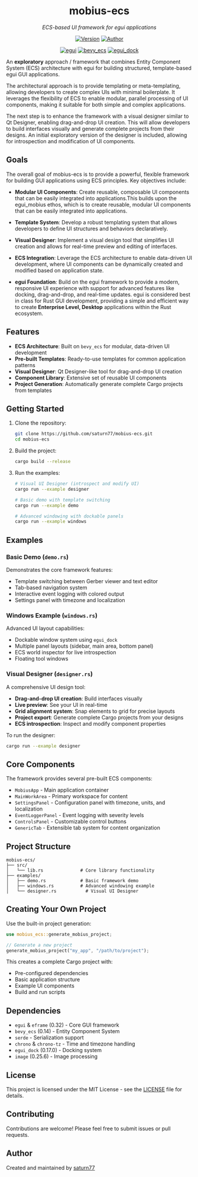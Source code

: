 <div align="center">

# mobius-ecs

*ECS-based UI framework for egui applications*

[![Version](https://img.shields.io/badge/version-0.1.0-blue)](https://github.com/saturn77/mobius-ecs)
[![Author](https://img.shields.io/badge/author-saturn77-orange)](https://github.com/saturn77)

[![egui](https://img.shields.io/badge/egui-0.32-blue)](https://github.com/emilk/egui)
[![bevy_ecs](https://img.shields.io/badge/bevy__ecs-0.14-blue)](https://github.com/bevyengine/bevy)
[![egui_dock](https://img.shields.io/badge/egui__dock-0.17.0-blue)](https://github.com/luca-della-vedova/egui_dock)

</div>

An **exploratory** approach / framework that combines Entity Component System (ECS) architecture with egui for building structured, template-based egui GUI applications. 

The architectural approach is to provide templating or meta-templating, allowing developers to create complex UIs with minimal boilerplate. It leverages the flexibility of ECS to enable modular, parallel processing of UI components, making it suitable for both simple and complex applications.

The next step is to enhance the framework with a visual designer similar to Qt Designer, enabling drag-and-drop UI creation. This will allow developers to build interfaces visually and generate complete projects from their designs. An initial exploratory version of the designer is included, allowing for introspection and modification of UI components.

## Goals

The overall goal of mobius-ecs is to provide a powerful, flexible framework for building GUI applications using ECS principles. Key objectives include:
- **Modular UI Components**: Create reusable, composable UI components that can be easily integrated into applications.This builds upon the egui_mobius ethos, which is to create reusable, modular UI components that can be easily integrated into applications.
  
- **Template System**: Develop a robust templating system that allows developers to define UI structures and behaviors declaratively.
- **Visual Designer**: Implement a visual design tool that simplifies UI creation and allows for real-time preview and editing of interfaces.
- **ECS Integration**: Leverage the ECS architecture to enable data-driven UI development, where UI components can be dynamically created and modified based on application state.
- **egui Foundation**: Build on the egui framework to provide a modern, responsive UI experience with support for advanced features like docking, drag-and-drop, and real-time updates. egui is considered best in class for Rust GUI development, providing a simple and efficient way to create **Enterprise Level, Desktop** applications within the Rust ecosystem. 


## Features

- **ECS Architecture**: Built on `bevy_ecs` for modular, data-driven UI development
- **Pre-built Templates**: Ready-to-use templates for common application patterns
- **Visual Designer**: Qt Designer-like tool for drag-and-drop UI creation
- **Component Library**: Extensive set of reusable UI components
- **Project Generation**: Automatically generate complete Cargo projects from templates

## Getting Started

1. Clone the repository:
   ```bash
   git clone https://github.com/saturn77/mobius-ecs.git
   cd mobius-ecs
   ```

2. Build the project:
   ```bash
   cargo build --release
   ```

3. Run the examples:
   ```bash
   # Visual UI Designer (introspect and modify UI)
   cargo run --example designer

   # Basic demo with template switching
   cargo run --example demo
   
   # Advanced windowing with dockable panels
   cargo run --example windows
   
   ```

## Examples

### Basic Demo (`demo.rs`)
Demonstrates the core framework features:
- Template switching between Gerber viewer and text editor
- Tab-based navigation system
- Interactive event logging with colored output
- Settings panel with timezone and localization

### Windows Example (`windows.rs`)
Advanced UI layout capabilities:
- Dockable window system using `egui_dock`
- Multiple panel layouts (sidebar, main area, bottom panel)
- ECS world inspector for live introspection
- Floating tool windows

### Visual Designer (`designer.rs`)
A comprehensive UI design tool:
- **Drag-and-drop UI creation**: Build interfaces visually
- **Live preview**: See your UI in real-time
- **Grid alignment system**: Snap elements to grid for precise layouts
- **Project export**: Generate complete Cargo projects from your designs
- **ECS introspection**: Inspect and modify component properties

To run the designer:
```bash
cargo run --example designer
```

## Core Components

The framework provides several pre-built ECS components:

- `MobiusApp` - Main application container
- `MainWorkArea` - Primary workspace for content
- `SettingsPanel` - Configuration panel with timezone, units, and localization
- `EventLoggerPanel` - Event logging with severity levels
- `ControlsPanel` - Customizable control buttons
- `GenericTab` - Extensible tab system for content organization

## Project Structure

```
mobius-ecs/
├── src/
│   └── lib.rs              # Core library functionality
├── examples/
│   ├── demo.rs             # Basic framework demo
│   ├── windows.rs          # Advanced windowing example
│   └── designer.rs           # Visual UI Designer
```

## Creating Your Own Project

Use the built-in project generation:

```rust
use mobius_ecs::generate_mobius_project;

// Generate a new project
generate_mobius_project("my_app", "/path/to/project");
```

This creates a complete Cargo project with:
- Pre-configured dependencies
- Basic application structure
- Example UI components
- Build and run scripts

## Dependencies

- `egui` & `eframe` (0.32) - Core GUI framework
- `bevy_ecs` (0.14) - Entity Component System
- `serde` - Serialization support
- `chrono` & `chrono-tz` - Time and timezone handling
- `egui_dock` (0.17.0) - Docking system
- `image` (0.25.6) - Image processing

## License

This project is licensed under the MIT License - see the [LICENSE](LICENSE) file for details.

## Contributing

Contributions are welcome! Please feel free to submit issues or pull requests.

## Author

Created and maintained by [saturn77](https://github.com/saturn77)
